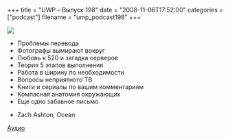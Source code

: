 +++
title = "UWP – Выпуск 198"
date = "2008-11-06T17:52:00"
categories = ["podcast"]
filename = "ump_podcast198"
+++

![](https://podcast.umputun.com/images/uwp/uwp198.jpg)


- Проблемы перевода
- Фотографы вымирают вокруг
- Любовь к 520 и загадка серверов
- Теория 5 этапов выполнения
- Работа в ширину по необходимости
- Вопросы неприятного ТВ
- Книги и сериалы по вашим комментариям
- Компасная анатомия окружающих
- Еще одно забавное письмо


* Zach Ashton, Ocean

[Аудио](https://podcast.umputun.com/media/ump_podcast198.mp3)
<audio src="https://podcast.umputun.com/media/ump_podcast198.mp3" preload="none">